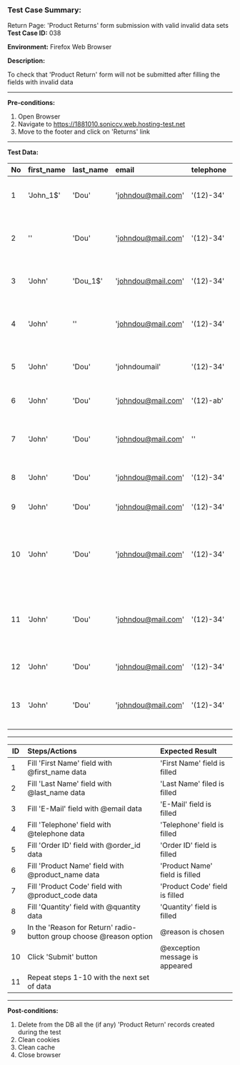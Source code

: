 
### Test Case Summary:
Return Page: 'Product Returns' form submission with valid invalid data sets
**Test Case ID:** 038

**Environment:** Firefox Web Browser

**Description:** 

To check that 'Product Return' form will not be submitted after filling the fields with invalid data

---

**Pre-conditions:**
1. Open Browser
2. Navigate to https://1881010.soniccv.web.hosting-test.net
3. Move to the footer and click on 'Returns' link

___

**Test Data:**

|     No        | first_name | last_name | email | telephone | order_id | product_name | product_code | quantity | reason | exception |
|:--------------|:-----------|:----------|:------|:----------|:---------|:-------------|:-------------|:---------|:------------------|:----------|
|       1       |'John_1$' | 'Dou' | 'johndou@mail.com' | '(12)-34' | '#01' | 'foo' | 'bar' | '1' | 'Dead On Arrival' | 'First Name does not appear to be valid' |
|       2       |'' | 'Dou' | 'johndou@mail.com' | '(12)-34' | #01 | 'foo' | 'bar' | '1' | 'Dead On Arrival' | 'First Name must be between 1 and 32 characters!' |
|       3       |'John' | 'Dou_1$' | 'johndou@mail.com' | '(12)-34' | '#01' | 'foo' | 'bar' | '1' | 'Dead On Arrival' | 'Last Name does not appear to be valid' |
|       4       |'John' | '' | 'johndou@mail.com' | '(12)-34' | '#01' | 'foo' | 'bar' | '1' | 'Dead On Arrival' | 'Last Name must be between 1 and 32 characters!' |
|       5       |'John' | 'Dou' | 'johndoumail' | '(12)-34' | '#01' | 'foo' | 'bar' | '1' | 'Dead On Arrival' | 'E-Mail does not appear to be valid' |
|       6       |'John' | 'Dou' | 'johndou@mail.com' | '(12)-ab' | '#01' | 'foo' | 'bar' | '1' | 'Dead On Arrival' | 'Not valid phone number' |
|       7       |'John' | 'Dou' | 'johndou@mail.com' | '' | '#01' | 'foo' | 'bar' | '1' | 'Dead On Arrival' | 'Telephone must be between 3 and 32 characters!' |
|       8       |'John' | 'Dou' | 'johndou@mail.com' | '(12)-34' | '#01b' | 'foo' | 'bar' | '1' | 'Dead On Arrival' | 'Not valid order ID!' |
|       9       |'John' | 'Dou' | 'johndou@mail.com' | '(12)-34' | '' | 'foo' | 'bar' | '1' | 'Dead On Arrival' | 'Order ID required!' |
|       10      |'John' | 'Dou' | 'johndou@mail.com' | '(12)-34' | '#01' | 'fo' | 'bar' | '1' | 'Dead On Arrival' | 'Product Name must be grater than 3 and less then 64 characters' |
|       11      |'John' | 'Dou' | 'johndou@mail.com' | '(12)-34' | '#01' | 'foo' | 'ba' | '1' | 'Dead On Arrival' | 'Product Model must be grater than 3 and less then 64 characters' |
|       12      |'John' | 'Dou' | 'johndou@mail.com' | '(12)-34' | '#01' | 'foo' | 'bar' | 'a' | 'Dead On Arrival' | 'Not valid quantity value!' |
|       13      |'John' | 'Dou' | 'johndou@mail.com' | '(12)-34' | '#01' | 'foo' | 'bar' | '1' | None | 'You must select a product return reason!' |

___

|      ID       | Steps/Actions | Expected Result |
| ------------- |:--------------|:-------------- |
|       1       | Fill 'First Name' field with @first_name data | 'First Name' field is filled |
|       2       | Fill 'Last Name' field with @last_name data| 'Last Name' filed is filled |
|       3       | Fill 'E-Mail' field with @email data| 'E-Mail' field is filled |
|       4       | Fill 'Telephone' field with @telephone data | 'Telephone' field is filled |
|       5       | Fill 'Order ID' field with @order_id data | 'Order ID' field is filled |
|       6       | Fill 'Product Name' field with @product_name data | 'Product Name' field is filled |
|       7       | Fill 'Product Code' field with @product_code data | 'Product Code' field is filled |
|       8       | Fill 'Quantity' field with @quantity data | 'Quantity' field is filled |
|       9      | In the 'Reason for Return' radio-button group choose @reason option | @reason is chosen |
|       10      | Click 'Submit' button | @exception message is appeared | 
|       11      | Repeat steps 1-10 with the next set of data |

---

**Post-conditions:**
1. Delete from the DB all the (if any) 'Product Return' records created during the test
2. Clean cookies
3. Clean cache
4. Close browser

